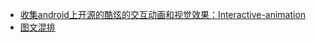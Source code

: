
* [收集android上开源的酷炫的交互动画和视觉效果：Interactive-animation](http://www.open-open.com/lib/view/open1411443332703.html)
* [图文混排](https://github.com/iwgang/SimplifySpan)


